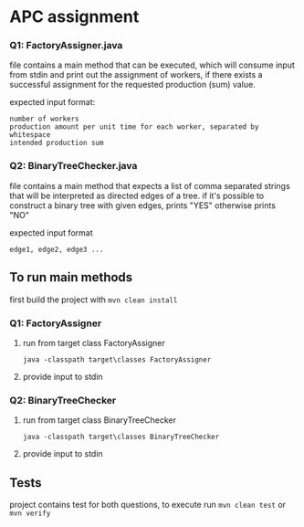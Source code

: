 # APC assignment

### Q1: FactoryAssigner.java

file contains a main method that can be executed, 
which will consume input from stdin and print out 
the assignment of workers, if there exists a successful
assignment for the requested production (sum) value.

expected input format:
```
number of workers
production amount per unit time for each worker, separated by whitespace
intended production sum
```

### Q2: BinaryTreeChecker.java

file contains a main method that expects a list of comma
separated strings that will be interpreted as
directed edges of a tree. if it's possible to construct
a binary tree with given edges, prints "YES"
otherwise prints "NO"

expected input format
```
edge1, edge2, edge3 ...
```

## To run main methods 

first build the project with `mvn clean install`

### Q1: FactoryAssigner

1. run from target class FactoryAssigner

    ```
    java -classpath target\classes FactoryAssigner
    ```
1. provide input to stdin

### Q2: BinaryTreeChecker

1. run from target class BinaryTreeChecker
    
    ```
    java -classpath target\classes BinaryTreeChecker
    ```
1. provide input to stdin

## Tests

project contains test for both questions, to execute
run `mvn clean test` or `mvn verify`